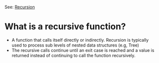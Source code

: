 See: [Recursion](../../JS/recursion.js)

# What is a recursive function?
* A function that calls itself directly or indirectly. Recursion is typically used to process sub levels of nested data structures (e.g, Tree)
* The recursive calls continue until an exit case is reached and a value is returned instead of continuing to call the function recursively.